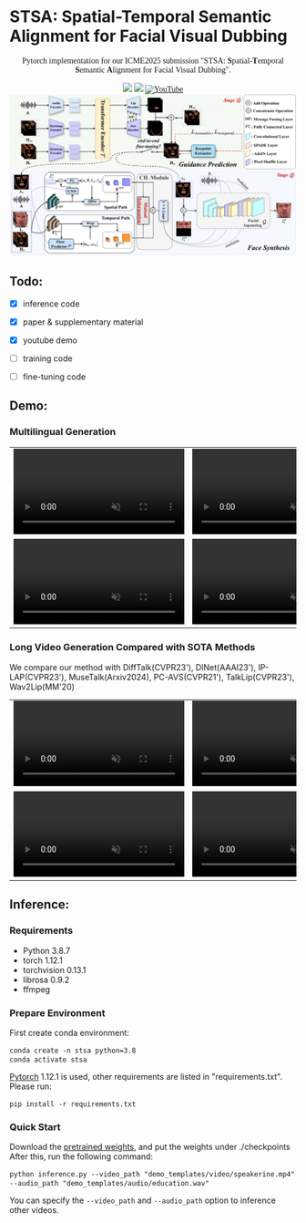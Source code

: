 # STSA: Spatial-Temporal Semantic Alignment for Facial Visual Dubbing
<div align="center" style="font-family: charter;">

Pytorch implementation for our ICME2025 submission "STSA: **S**patial-**T**emporal **S**emantic **A**lignment for Facial Visual Dubbing".

<a href='https://arxiv.org/abs/2503.23039'><img src='https://img.shields.io/badge/Paper-arXiv-red'></a> <a href='https://github.com/user-attachments/files/19774563/supp.pdf'><img src='https://img.shields.io/badge/Supple-PDF-blue'></a> [![YouTube](https://badges.aleen42.com/src/youtube.svg)](https://www.youtube.com/watch?v=vwtcteFYp64)
![framework](inserts/model.png)


</div>

## Todo:
- [x] inference code
- [x] paper & supplementary material
- [x] youtube demo 
- [ ] training code
- [ ] fine-tuning code 


## Demo:
### Multilingual Generation
<table class="center">
<tr>
    <td width=50% style="border: none">
        <video controls loop src="https://github.com/user-attachments/assets/4e52356a-ed42-40ef-9ea3-5ffca7bbd3d1" muted="false"></video>
    </td>
    <td width=50% style="border: none">
        <video controls loop src="https://github.com/user-attachments/assets/e71cce15-0a18-45e5-b253-52c5e9fc4064" muted="false"></video>
    </td>
</tr>
<tr>
    <td width=50% style="border: none">
        <video controls loop src="https://github.com/user-attachments/assets/3880dc0d-aa2c-4ba7-8793-a29ab33dd129" muted="false"></video>
    </td>
    <td width=50% style="border: none">
        <video controls loop src="https://github.com/user-attachments/assets/3fc89023-1b10-4902-a950-130c359ac81e" muted="false"></video>
    </td>
</tr>

</table>


### Long Video Generation Compared with SOTA Methods
We compare our method with DiffTalk(CVPR23'), DINet(AAAI23'), IP-LAP(CVPR23'), MuseTalk(Arxiv2024), PC-AVS(CVPR21'), TalkLip(CVPR23'), Wav2Lip(MM'20)

<table class="center">
<tr>
    <td width=25% style="border: none">
        <video controls loop src="https://github.com/user-attachments/assets/b6e9b594-4e7a-41f3-ad8e-1998caa12b3b" muted="false"></video>
    </td>
    <td width=25% style="border: none">
        <video controls loop src="https://github.com/user-attachments/assets/297fcb43-00f4-4d81-a022-70f07867ce03" muted="false"></video>
    </td>
    <td width=25% style="border: none">
        <video controls loop src="https://github.com/user-attachments/assets/10b7ea15-0d01-4bcd-a036-fbe58b8bda33" muted="false"></video>
    </td>
    <td width=25% style="border: none">
        <video controls loop src="https://github.com/user-attachments/assets/55466ea9-2d30-42cc-8ed8-ffe8878f2eb7" muted="false"></video>
    </td>
</tr>
<tr>
    <td width=25% style="border: none">
        <video controls loop src="https://github.com/user-attachments/assets/4233c7cb-8eb4-4977-8239-3c39055fc27f" muted="false"></video>
    </td>
    <td width=25% style="border: none">
        <video controls loop src="https://github.com/user-attachments/assets/ca5e0b92-249a-4fe1-bf53-85d21e09e059" muted="false"></video>
    </td>
    <td width=25% style="border: none">
        <video controls loop src="https://github.com/user-attachments/assets/e5e3d6ac-75dd-443f-af79-c60b94c7062c" muted="false"></video>
    </td>
    <td width=25% style="border: none">
        <video controls loop src="https://github.com/user-attachments/assets/0fe501d0-1c83-48c6-8998-6958377e9d4e" muted="false"></video>
    </td>
</tr>

</table>


## Inference:
### Requirements
- Python 3.8.7
- torch 1.12.1
- torchvision 0.13.1
- librosa 0.9.2
- ffmpeg

### Prepare Environment
First create conda environment:
```
conda create -n stsa python=3.8
conda activate stsa
```
[Pytorch](https://pytorch.org/)  1.12.1 is used, other requirements are listed in "requirements.txt". Please run:
```
pip install -r requirements.txt
```
### Quick Start
Download the [pretrained weights](https://www.jianguoyun.com/p/DW9UAjMQqcOQDRiotuMFIAA), and put the weights under ./checkpoints 
After this, run the following command:
```
python inference.py --video_path "demo_templates/video/speakerine.mp4" --audio_path "demo_templates/audio/education.wav"
```
You can specify the `--video_path` and `--audio_path` option to inference other videos.
